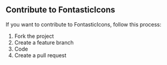 ## Contribute to FontasticIcons

If you want to contribute to FontasticIcons, follow this process:

1. Fork the project
2. Create a feature branch
3. Code
4. Create a pull request

